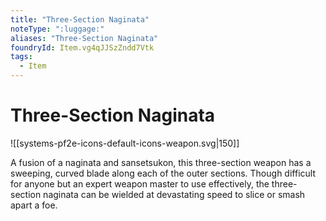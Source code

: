```yaml
---
title: "Three-Section Naginata"
noteType: ":luggage:"
aliases: "Three-Section Naginata"
foundryId: Item.vg4qJJSzZndd7Vtk
tags:
  - Item
---
```


# Three-Section Naginata
![[systems-pf2e-icons-default-icons-weapon.svg|150]]

A fusion of a naginata and sansetsukon, this three-section weapon has a sweeping, curved blade along each of the outer sections. Though difficult for anyone but an expert weapon master to use effectively, the three-section naginata can be wielded at devastating speed to slice or smash apart a foe.
